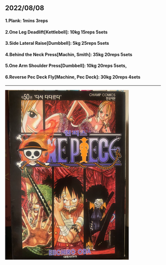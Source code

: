 ## 2022/08/08
#### 1.Plank: 1mins 3reps
#### 2.One Leg Deadlift\[Kettlebell\]: 10kg 15reps 5sets
#### 3.Side Lateral Raise\[Dumbbell\]: 5kg 25reps 5sets
#### 4.Behind the Neck Press\[Machin, Smith\]: 35kg 20reps 5sets
#### 5.One Arm Shoulder Press\[Dumbbell\]: 10kg 20reps 5sets, 
#### 6.Reverse Pec Deck Fly\[Machine, Pec Deck\]: 30kg 20reps 4sets

---
<img src='./_resources/__050.png' width='400px' />

